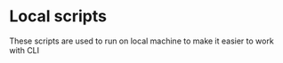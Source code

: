 
# Local scripts

These scripts are used to run on local machine to make it easier to work with CLI
